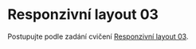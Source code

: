 
# Responzivní layout 03

Postupujte podle zadání cvičení [Responzivní layout 03](https://kodim.cz/czechitas/daweb/html-a-css/responzivni-design/cv-nadoma/layout-03).
